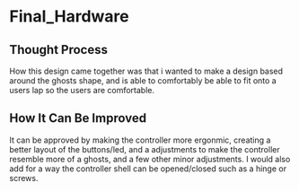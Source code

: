# Final_Hardware

## Thought Process
How this design came together was that i wanted to make a design based around the ghosts shape, and is able to comfortably be able to fit onto a users lap so the users are comfortable.

## How It Can Be Improved
It can be approved by making the controller more ergonmic, creating a better layout of the buttons/led, and a adjustments to make the controller resemble more of a ghosts, and a few other minor adjustments. I would also add for a way the controller shell can be opened/closed such as a hinge or screws.

